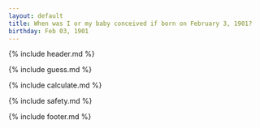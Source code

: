 ```yaml
---
layout: default
title: When was I or my baby conceived if born on February 3, 1901?
birthday: Feb 03, 1901
---
```


{% include header.md %}

{% include guess.md %}

{% include calculate.md %}

{% include safety.md %}

{% include footer.md %}



